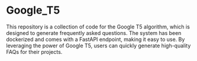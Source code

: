 # Google_T5
This repository is a collection of code for the Google T5 algorithm, which is designed to generate frequently asked questions. The system has been dockerized and comes with a FastAPI endpoint, making it easy to use. By leveraging the power of Google T5, users can quickly generate high-quality FAQs for their projects.
